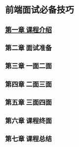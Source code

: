 # 前端面试必备技巧
## [第一章 课程介绍](https://github.com/jingfeidi/jingfeidi.github.io/blob/master/interview/01/guide.md)
## 第二章 面试准备
## 第三章 一面二面
## 第四章 二面三面
## 第五章 三面四面
## 第六章 课程终面
## 第七章 课程总结
